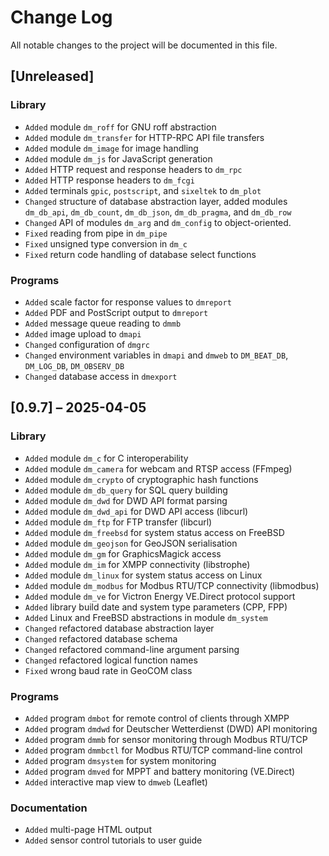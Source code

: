 # Change Log

All notable changes to the project will be documented in this file.

## [Unreleased]

### Library

* `Added` module `dm_roff` for GNU roff abstraction
* `Added` module `dm_transfer` for HTTP-RPC API file transfers
* `Added` module `dm_image` for image handling
* `Added` module `dm_js` for JavaScript generation
* `Added` HTTP request and response headers to `dm_rpc`
* `Added` HTTP response headers to `dm_fcgi`
* `Added` terminals `gpic`, `postscript`, and `sixeltek` to `dm_plot`
* `Changed` structure of database abstraction layer, added modules `dm_db_api`,
  `dm_db_count`, `dm_db_json`, `dm_db_pragma`, and `dm_db_row`
* `Changed` API of modules `dm_arg` and `dm_config` to object-oriented.
* `Fixed` reading from pipe in `dm_pipe`
* `Fixed` unsigned type conversion in `dm_c`
* `Fixed` return code handling of database select functions

### Programs

* `Added` scale factor for response values to `dmreport`
* `Added` PDF and PostScript output to `dmreport`
* `Added` message queue reading to `dmmb`
* `Added` image upload to `dmapi`
* `Changed` configuration of `dmgrc`
* `Changed` environment variables in `dmapi` and `dmweb` to `DM_BEAT_DB`,
  `DM_LOG_DB`, `DM_OBSERV_DB`
* `Changed` database access in `dmexport`

## [0.9.7] – 2025-04-05

### Library

* `Added` module `dm_c` for C interoperability
* `Added` module `dm_camera` for webcam and RTSP access (FFmpeg)
* `Added` module `dm_crypto` of cryptographic hash functions
* `Added` module `dm_db_query` for SQL query building
* `Added` module `dm_dwd` for DWD API format parsing
* `Added` module `dm_dwd_api` for DWD API access (libcurl)
* `Added` module `dm_ftp` for FTP transfer (libcurl)
* `Added` module `dm_freebsd` for system status access on FreeBSD
* `Added` module `dm_geojson` for GeoJSON serialisation
* `Added` module `dm_gm` for GraphicsMagick access
* `Added` module `dm_im` for XMPP connectivity (libstrophe)
* `Added` module `dm_linux` for system status access on Linux
* `Added` module `dm_modbus` for Modbus RTU/TCP connectivity (libmodbus)
* `Added` module `dm_ve` for Victron Energy VE.Direct protocol support
* `Added` library build date and system type parameters (CPP, FPP)
* `Added` Linux and FreeBSD abstractions in module `dm_system`
* `Changed` refactored database abstraction layer
* `Changed` refactored database schema
* `Changed` refactored command-line argument parsing
* `Changed` refactored logical function names
* `Fixed` wrong baud rate in GeoCOM class

### Programs

* `Added` program `dmbot` for remote control of clients through XMPP
* `Added` program `dmdwd` for Deutscher Wetterdienst (DWD) API monitoring
* `Added` program `dmmb` for sensor monitoring through Modbus RTU/TCP
* `Added` program `dmmbctl` for Modbus RTU/TCP command-line control
* `Added` program `dmsystem` for system monitoring
* `Added` program `dmved` for MPPT and battery monitoring (VE.Direct)
* `Added` interactive map view to `dmweb` (Leaflet)

### Documentation

* `Added` multi-page HTML output
* `Added` sensor control tutorials to user guide
